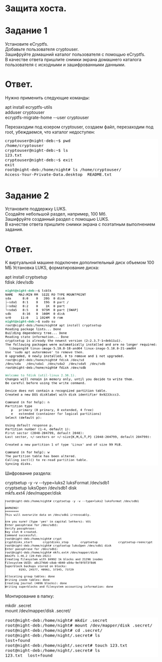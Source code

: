 # Защита хоста.

# Задание 1  

Установите eCryptfs.  
Добавьте пользователя cryptouser.  
Зашифруйте домашний каталог пользователя с помощью eCryptfs.  
В качестве ответа пришлите снимки экрана домашнего каталога пользователя с исходными и зашифрованными данными.  

# Ответ.  

Нужно применить следующие команды:  

apt install ecryptfs-utils    
adduser cryptouser   
ecryptfs-migrate-home --user cryptouser   

Перезаходим под юзером cryptouser, создаем файл, перезаходим под root, убеждаемся, что каталог недоступен:

![img](https://github.com/BelkaBro/InformationSecurity/blob/main/Host%20protection/img/277436946-a54271df-c685-4614-8093-ca1b0c2452f5.png)


# Задание 2  

Установите поддержку LUKS.  
Создайте небольшой раздел, например, 100 Мб.  
Зашифруйте созданный раздел с помощью LUKS.  
В качестве ответа пришлите снимки экрана с поэтапным выполнением задания.  

# Ответ.  
 
К виртуальной машине подключен дополнительный диск объемом 100 МБ
Установка LUKS, форматирование диска:

apt install cryptsetup  
fdisk /dev/sdb  

![img](https://github.com/BelkaBro/InformationSecurity/blob/main/Host%20protection/img/277437383-5f2f24b0-0fb7-444d-8361-d0ef123df31e.jpg)

Шифрование раздела:

cryptsetup -y -v --type=luks2 luksFormat /dev/sdb1  
cryptsetup luksOpen /dev/sdb1 disk  
mkfs.ext4 /dev/mapper/disk   

![img](https://github.com/BelkaBro/InformationSecurity/blob/main/Host%20protection/img/277437583-9c8df4b3-d45e-44a8-8627-d8f6711ca1ed.png)

Монтирование в папку:  

mkdir .secret  
mount /dev/mapper/disk .secret/  

![img](https://github.com/BelkaBro/InformationSecurity/blob/main/Host%20protection/img/277437768-8b045c85-5b7e-40ad-a611-a81723689380.png)
